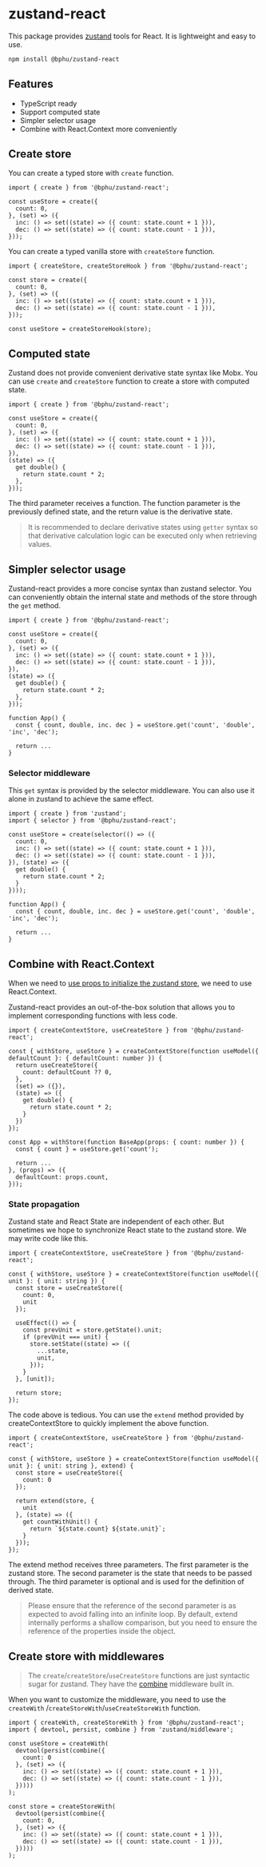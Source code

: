 # zustand-react

This package provides [zustand](https://zustand.docs.pmnd.rs/guides/tutorial-tic-tac-toe) tools for React. It is lightweight and easy to use.

```bash
npm install @bphu/zustand-react
```

## Features
- TypeScript ready
- Support computed state
- Simpler selector usage
- Combine with React.Context more conveniently

## Create store

You can create a typed store with `create` function.

```tsx
import { create } from '@bphu/zustand-react';

const useStore = create({
  count: 0,
}, (set) => ({
  inc: () => set((state) => ({ count: state.count + 1 })),
  dec: () => set((state) => ({ count: state.count - 1 })),
}));
```

You can create a typed vanilla store with `createStore` function.

```tsx
import { createStore, createStoreHook } from '@bphu/zustand-react';

const store = create({
  count: 0,
}, (set) => ({
  inc: () => set((state) => ({ count: state.count + 1 })),
  dec: () => set((state) => ({ count: state.count - 1 })),
}));

const useStore = createStoreHook(store);
```

## Computed state

Zustand does not provide convenient derivative state syntax like Mobx. You can use `create` and `createStore` function to create a store with computed state.

```tsx
import { create } from '@bphu/zustand-react';

const useStore = create({
  count: 0,
}, (set) => ({
  inc: () => set((state) => ({ count: state.count + 1 })),
  dec: () => set((state) => ({ count: state.count - 1 })),
}),
(state) => ({
  get double() {
    return state.count * 2;
  },
}));
```

The third parameter receives a function. The function parameter is the previously defined state, and the return value is the derivative state.

> It is recommended to declare derivative states using `getter` syntax so that derivative calculation logic can be executed only when retrieving values.

## Simpler selector usage

Zustand-react provides a more concise syntax than zustand selector. You can conveniently obtain the internal state and methods of the store through the `get` method.

```tsx
import { create } from '@bphu/zustand-react';

const useStore = create({
  count: 0,
}, (set) => ({
  inc: () => set((state) => ({ count: state.count + 1 })),
  dec: () => set((state) => ({ count: state.count - 1 })),
}),
(state) => ({
  get double() {
    return state.count * 2;
  },
}));

function App() {
  const { count, double, inc. dec } = useStore.get('count', 'double', 'inc', 'dec');

  return ...
}
```

### Selector middleware

This `get` syntax is provided by the selector middleware. You can also use it alone in zustand to achieve the same effect.

```tsx
import { create } from 'zustand';
import { selector } from '@bphu/zustand-react';

const useStore = create(selector(() => ({
  count: 0,
  inc: () => set((state) => ({ count: state.count + 1 })),
  dec: () => set((state) => ({ count: state.count - 1 })),
}), (state) => ({
  get double() {
    return state.count * 2;
  }
})));

function App() {
  const { count, double, inc. dec } = useStore.get('count', 'double', 'inc', 'dec');

  return ...
}
```

## Combine with React.Context

When we need to [use props to initialize the zustand store](https://zustand.docs.pmnd.rs/guides/initialize-state-with-props), we need to use React.Context.

Zustand-react provides an out-of-the-box solution that allows you to implement corresponding functions with less code.

```tsx
import { createContextStore, useCreateStore } from '@bphu/zustand-react';

const { withStore, useStore } = createContextStore(function useModel({ defaultCount }: { defaultCount: number }) {
  return useCreateStore({
    count: defaultCount ?? 0,
  },
  (set) => ({}),
  (state) => ({
    get double() {
      return state.count * 2;
    }
  })
});

const App = withStore(function BaseApp(props: { count: number }) {
  const { count } = useStore.get('count');

  return ...
}, (props) => ({
  defaultCount: props.count,
}));
```

### State propagation

Zustand state and React State are independent of each other. But sometimes we hope to synchronize React state to the zustand store. We may write code like this.

```tsx
import { createContextStore, useCreateStore } from '@bphu/zustand-react';

const { withStore, useStore } = createContextStore(function useModel({ unit }: { unit: string }) {
  const store = useCreateStore({
    count: 0,
    unit
  });

  useEffect(() => {
    const prevUnit = store.getState().unit;
    if (prevUnit === unit) {
      store.setState((state) => ({
        ...state,
        unit,
      }));
    }
  }, [unit]);

  return store;
});
```

The code above is tedious. You can use the `extend` method provided by createContextStore to quickly implement the above function.

```tsx
import { createContextStore, useCreateStore } from '@bphu/zustand-react';

const { withStore, useStore } = createContextStore(function useModel({ unit }: { unit: string }, extend) {
  const store = useCreateStore({
    count: 0
  });

  return extend(store, {
    unit
  }, (state) => ({
    get countWithUnit() {
      return `${state.count} ${state.unit}`;
    }
  }));
});
```

The extend method receives three parameters. The first parameter is the zustand store. The second parameter is the state that needs to be passed through. The third parameter is optional and is used for the definition of derived state.

> Please ensure that the reference of the second parameter is as expected to avoid falling into an infinite loop. By default, extend internally performs a shallow comparison, but you need to ensure the reference of the properties inside the object.

## Create store with middlewares

> The `create`/`createStore`/`useCreateStore` functions are just syntactic sugar for zustand. They have the [combine](https://zustand.docs.pmnd.rs/middlewares/combine) middleware built in.

When you want to customize the middleware, you need to use the `createWith` /`createStoreWith`/`useCreateStoreWith` function.

```tsx
import { createWith, createStoreWith } from '@bphu/zustand-react';
import { devtool, persist, combine } from 'zustand/middleware';

const useStore = createWith(
  devtool(persist(combine({
    count: 0
  }, (set) => ({
    inc: () => set((state) => ({ count: state.count + 1 })),
    dec: () => set((state) => ({ count: state.count - 1 })),
  }))))
);

const store = createStoreWith(
  devtool(persist(combine({
    count: 0,
  }, (set) => ({
    inc: () => set((state) => ({ count: state.count + 1 })),
    dec: () => set((state) => ({ count: state.count - 1 })),
  }))))
);
```
